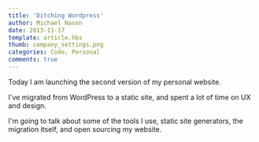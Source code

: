 ```yaml
---
title: 'Ditching Wordpress'
author: Michael Nason
date: 2013-11-17
template: article.hbs
thumb: company_settings.png
categories: Code, Personal
comments: true
---
```


Today I am launching the second version of my personal website.

I've migrated from WordPress to a static site, and spent a lot of time on UX and design. <span class="more" />

I'm going to talk about some of the tools I use, static site generators, the migration itself, and open sourcing my website.
